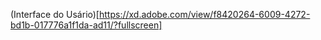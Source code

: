   (Interface do Usário)[https://xd.adobe.com/view/f8420264-6009-4272-bd1b-017776a1f1da-ad11/?fullscreen]
